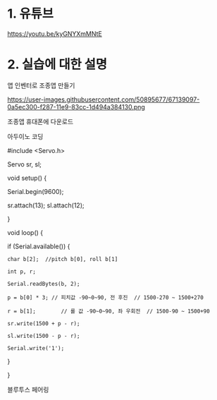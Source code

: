 # 1. 유튜브 

https://youtu.be/kyGNYXmMNtE

# 2. 실습에 대한 설명

앱 인벤터로 조종앱 만들기

https://user-images.githubusercontent.com/50895677/67139097-0a5ec300-f287-11e9-83cc-1d494a384130.png

조종앱 휴대폰에 다운로드

아두이노 코딩

#include <Servo.h>

Servo sr, sl;

void setup() {

  Serial.begin(9600);
  
  sr.attach(13); sl.attach(12);
  
}

void loop() {

  if (Serial.available()) {
  
    char b[2];  //pitch b[0], roll b[1]
    
    int p, r;
    
    Serial.readBytes(b, 2);
    
    p = b[0] * 3; // 피치값 -90~0~90, 전 후진  // 1500-270 ~ 1500+270
    
    r = b[1];        // 롤 값 -90~0~90, 좌 우회전  // 1500-90 ~ 1500+90
    
    sr.write(1500 + p - r);
    
    sl.write(1500 - p - r);
    
    Serial.write('1');
    
  }
  
}

블루투스 페어링

